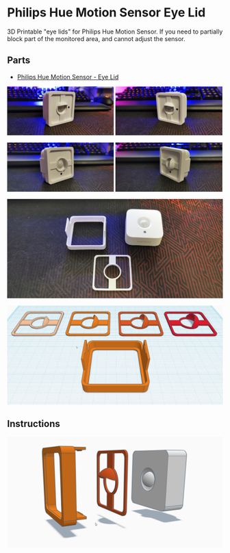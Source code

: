 # Philips Hue Motion Sensor Eye Lid

3D Printable "eye lids" for Philips Hue Motion Sensor. If you need to partially block part of the monitored area, and cannot adjust the sensor.

## Parts
* [Philips Hue Motion Sensor - Eye Lid](https://www.tinkercad.com/things/fWPtAOjGvGs-hue-motion-sensor-eye-lid)

<p float="left"> <img src="eye-lid-6.jpg" width="49.5%" /> <img src="eye-lid-7.jpg" width="49.5%" /></p> 

<p float="left"> <img src="eye-lid-3.jpg" width="49.5%" /> <img src="eye-lid-5.jpg" width="49.5%" /></p> 

![](eye-lid-8.jpg)

![](hue-eye-lids.png)

## Instructions
![](eye-lid-overview.png)
